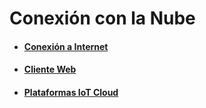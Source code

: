 # Conexión con la Nube

- #### [Conexión a Internet](wifi.md)
- #### [Cliente Web](server_web.md)
- #### [Plataformas IoT Cloud](iot_cloud.md)